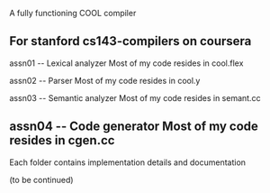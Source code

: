 A fully functioning COOL compiler

For stanford cs143-compilers on coursera
--------------------------------------------------
assn01 -- Lexical analyzer
Most of my code resides in cool.flex

assn02 -- Parser
Most of my code resides in cool.y

assn03 -- Semantic analyzer
Most of my code resides in semant.cc

assn04 -- Code generator
Most of my code resides in cgen.cc
--------------------------------------------------
Each folder contains implementation details and documentation

(to be continued)
